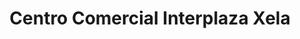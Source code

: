 ---
title: "Centro Comercial Interplaza Xela"
url: /quetzaltenango/centro-comercial-interplaza-xela/
shop: Einkaufszentrum
---